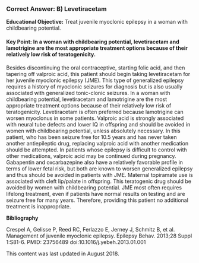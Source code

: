 
### Correct Answer: B) Levetiracetam 

**Educational Objective:** Treat juvenile myoclonic epilepsy in a woman with childbearing potential.

#### **Key Point:** In a woman with childbearing potential, levetiracetam and lamotrigine are the most appropriate treatment options because of their relatively low risk of teratogenicity.

Besides discontinuing the oral contraceptive, starting folic acid, and then tapering off valproic acid, this patient should begin taking levetiracetam for her juvenile myoclonic epilepsy (JME). This type of generalized epilepsy requires a history of myoclonic seizures for diagnosis but is also usually associated with generalized tonic-clonic seizures. In a woman with childbearing potential, levetiracetam and lamotrigine are the most appropriate treatment options because of their relatively low risk of teratogenicity. Levetiracetam is often preferred because lamotrigine can worsen myoclonus in some patients.
Valproic acid is strongly associated with neural tube defects and lower IQ in offspring and should be avoided in women with childbearing potential, unless absolutely necessary. In this patient, who has been seizure free for 10.5 years and has never taken another antiepileptic drug, replacing valproic acid with another medication should be attempted. In patients whose epilepsy is difficult to control with other medications, valproic acid may be continued during pregnancy.
Gabapentin and oxcarbazepine also have a relatively favorable profile in terms of lower fetal risk, but both are known to worsen generalized epilepsy and thus should be avoided in patients with JME.
Maternal topiramate use is associated with cleft lip/palate in offspring. This teratogenic drug should be avoided by women with childbearing potential.
JME most often requires lifelong treatment, even if patients have normal results on testing and are seizure free for many years. Therefore, providing this patient no additional treatment is inappropriate.

**Bibliography**

Crespel A, Gelisse P, Reed RC, Ferlazzo E, Jerney J, Schmitz B, et al. Management of juvenile myoclonic epilepsy. Epilepsy Behav. 2013;28 Suppl 1:S81-6. PMID: 23756489 doi:10.1016/j.yebeh.2013.01.001

This content was last updated in August 2018.